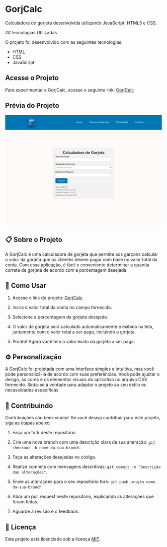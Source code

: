 # GorjCalc

Calculadora de gorjeta desenvolvida utilizando JavaScript, HTML5 e CSS.

##Tecnologias Utilizadas

O projeto foi desenvolvido com as seguintes tecnologias:

- HTML 
- CSS
- JavaScript

## Acesse o Projeto

Para experimentar a GorjCalc, acesse o seguinte link: [GorjCalc](https://dev-paixao.github.io/GorjCalc/)

## Prévia do Projeto

![Preview](./img/preview.png)

## :clipboard: Sobre o Projeto

A GorjCalc é uma calculadora de gorjeta que permite aos garçons calcular o valor da gorjeta que os clientes devem pagar com base no valor total da conta. Com essa aplicação, é fácil e conveniente determinar a quantia correta de gorjeta de acordo com a porcentagem desejada.

## :pushpin: Como Usar

1. Acesse o link do projeto: [GorjCalc](https://dev-paixao.github.io/GorjCalc/).

2. Insira o valor total da conta no campo fornecido.

3. Selecione a porcentagem da gorjeta desejada.

4. O valor da gorjeta será calculado automaticamente e exibido na tela, juntamente com o valor total a ser pago, incluindo a gorjeta.

5. Pronto! Agora você tem o valor exato da gorjeta a ser paga.

## :gear: Personalização

A GorjCalc foi projetada com uma interface simples e intuitiva, mas você pode personalizá-la de acordo com suas preferências. Você pode ajustar o design, as cores e os elementos visuais do aplicativo no arquivo CSS fornecido. Sinta-se à vontade para adaptar o projeto ao seu estilo ou necessidades específicas.

## :handshake: Contribuindo

Contribuições são bem-vindas! Se você deseja contribuir para este projeto, siga as etapas abaixo:

1. Faça um fork deste repositório.

2. Crie uma nova branch com uma descrição clara da sua alteração: `git checkout -b nome-da-sua-branch`.

3. Faça as alterações desejadas no código.

4. Realize commits com mensagens descritivas: `git commit -m "Descrição das alterações"`.

5. Envie as alterações para o seu repositório fork: `git push origin nome-da-sua-branch`.

6. Abra um pull request neste repositório, explicando as alterações que foram feitas.

7. Aguarde a revisão e o feedback.

## :page_facing_up: Licença

Este projeto está licenciado sob a licença [MIT](LICENSE).
